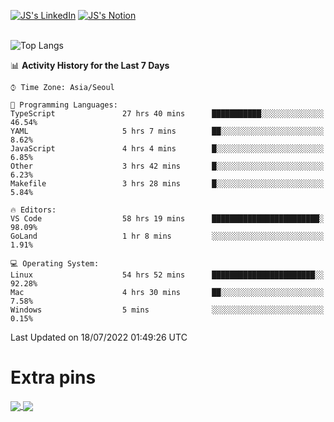 
[![JS's LinkedIn](https://img.shields.io/badge/LinkedIn-blue?style=for-the-badge&logo=linkedin)](https://www.linkedin.com/in/jaeseung-lee-5a2a32139/) 
[![JS's Notion](https://img.shields.io/badge/Notion-black?style=for-the-badge&logo=notion)](https://bit.ly/ljswiki1) <br><br>
<!-- ![JS's GitHub stats](https://github-readme-stats-lemon-five.vercel.app/api?username=tkxkd0159&hide=contribs,prs,stars,issues&show_icons=true&theme=react&include_all_commits=true)   -->
![Top Langs](https://github-readme-stats-lemon-five.vercel.app/api/top-langs/?username=tkxkd0159&layout=compact&hide=jupyter%20notebook,scss,html,css&langs_count=10)  


<!--START_SECTION:waka-->
📊 **Activity History for the Last 7 Days** 

```text
⌚︎ Time Zone: Asia/Seoul

💬 Programming Languages: 
TypeScript               27 hrs 40 mins      ███████████░░░░░░░░░░░░░░   46.54% 
YAML                     5 hrs 7 mins        ██░░░░░░░░░░░░░░░░░░░░░░░   8.62% 
JavaScript               4 hrs 4 mins        █░░░░░░░░░░░░░░░░░░░░░░░░   6.85% 
Other                    3 hrs 42 mins       █░░░░░░░░░░░░░░░░░░░░░░░░   6.23% 
Makefile                 3 hrs 28 mins       █░░░░░░░░░░░░░░░░░░░░░░░░   5.84%

🔥 Editors: 
VS Code                  58 hrs 19 mins      ████████████████████████░   98.09% 
GoLand                   1 hr 8 mins         ░░░░░░░░░░░░░░░░░░░░░░░░░   1.91%

💻 Operating System: 
Linux                    54 hrs 52 mins      ███████████████████████░░   92.28% 
Mac                      4 hrs 30 mins       ██░░░░░░░░░░░░░░░░░░░░░░░   7.58% 
Windows                  5 mins              ░░░░░░░░░░░░░░░░░░░░░░░░░   0.15%

```


 Last Updated on 18/07/2022 01:49:26 UTC
<!--END_SECTION:waka-->

# Extra pins
<a href="https://github.com/tkxkd0159/tkxkd0159.github.io">
  <img align="center" src="https://github-readme-stats-lemon-five.vercel.app/api/pin/?username=tkxkd0159&repo=tkxkd0159.github.io&theme=react" />
</a>
<a href="https://github.com/tkxkd0159/dsalgo">
  <img align="center" src="https://github-readme-stats-lemon-five.vercel.app/api/pin/?username=tkxkd0159&repo=dsalgo&theme=react" />
</a>

<!---
- 🔭 I’m currently working on ...
- 🌱 I’m currently learning blockchain and distributed network
- 👯 I’m looking to collaborate on ...
- 🤔 I’m looking for help with ...
- 💬 Ask me about ...
- 📫 How to reach me: ...
- 😄 Pronouns: ...
- ⚡ Fun fact: ...
-->
